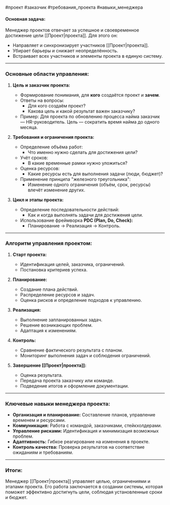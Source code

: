 #проект #заказчик #требования_проекта #навыки_менеджера

#### Основная задача:

Менеджер проектов отвечает за успешное и своевременное достижение цели [[Проект|проекта]]. Для этого он:

- Направляет и синхронизирует участников [[Проект|проекта]].
- Убирает барьеры и снижает неопределённость.
- Встраивает всех участников и элементы проекта в единую систему.

---

### Основные области управления:

1. **Цель и заказчик проекта:**
    
    - Формирование понимания, для **кого** создаётся проект и **зачем**.
    - Ответы на вопросы:
        - Для кого создаём проект?
        - Какова цель и какой результат важен заказчику?
    - Пример: Для проекта по обновлению процесса найма заказчик — HR-руководитель. Цель — сократить время найма до одного месяца.
2. **Требования и ограничения проекта:**
    
    - Определение объёма работ:
        - Что именно нужно сделать для достижения цели?
    - Учёт сроков:
        - В какие временные рамки нужно уложиться?
    - Оценка ресурсов:
        - Какие ресурсы есть для выполнения задачи (люди, бюджет)?
    - Применение принципа "железного треугольника":
        - Изменение одного ограничения (объём, срок, ресурсы) влечёт изменение других.
3. **Цикл и этапы проекта:**
    
    - Определение последовательности действий:
        - Как и когда выполнять задачи для достижения цели.
    - Использование фреймворка **PDC (Plan, Do, Check):**
        - Планирование → Реализация → Контроль.

---

### Алгоритм управления проектом:

1. **Старт проекта:**
    
    - Идентификация целей, заказчика, ограничений.
    - Постановка критериев успеха.
2. **Планирование:**
    
    - Создание плана действий.
    - Распределение ресурсов и задач.
    - Оценка рисков и определение подходов к управлению.
3. **Реализация:**
    
    - Выполнение запланированных задач.
    - Решение возникающих проблем.
    - Адаптация к изменениям.
4. **Контроль:**
    
    - Сравнение фактического результата с планом.
    - Мониторинг выполнения задач и соблюдения ограничений.
5. **Завершение [[Проект|проекта]]:**
    
    - Оценка результата.
    - Передача проекта заказчику или команде.
    - Подведение итогов и оформление документации.

---

### Ключевые навыки менеджера проекта:

- **Организация и планирование:** Составление планов, управление временем и ресурсами.
- **Коммуникация:** Работа с командой, заказчиками, стейкхолдерами.
- **Управление рисками:** Идентификация и минимизация возможных проблем.
- **Адаптивность:** Гибкое реагирование на изменения в проекте.
- **Контроль качества:** Проверка результатов на соответствие ожиданиям и требованиям.

---

### Итоги:

Менеджер [[Проект|проекта]] управляет целью, ограничениями и этапами проекта. Его работа заключается в создании системы, которая поможет эффективно достигнуть цели, соблюдая установленные сроки и бюджет.